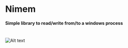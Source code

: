 # Nimem
#### Simple library to read/write from/to a windows process

#
![Alt text](https://s7.gifyu.com/images/tkwnvblAXx.gif)
